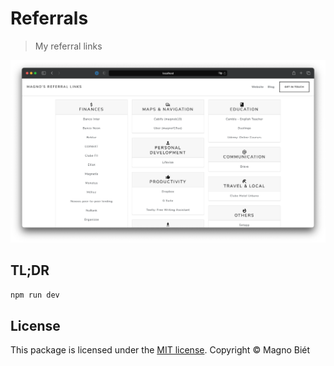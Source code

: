 # Referrals

> My referral links

![Screen Shot](screenshot.png)

## TL;DR

```bash
npm run dev
```

## License

This package is licensed under the [MIT license](https://magno.mit-license.org/2019). Copyright © Magno Biét
